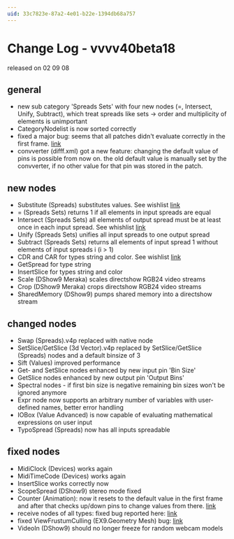 ```yaml
---
uid: 33c7823e-87a2-4e01-b22e-1394db68a757
---
```


# Change Log - vvvv40beta18
released on 02 09 08  

## general
* new sub category 'Spreads Sets' with four new nodes (=, Intersect, Unify, Subtract), which treat spreads like sets -> order and multiplicity of elements is unimportant  
* CategoryNodelist is now sorted correctly  
* fixed a major bug: seems that all patches didn't evaluate correctly in the first frame. <a href="http://vvvv.org/tiki-view_forum_thread.php?comments_parentId=21063&topics_threshold=0&topics_offset=7&topics_sort_mode=lastPost_desc&topics_find=&forumId=4" class="extURL" target="_blank">link</a>  
* convverter (difff.xml) got a new feature: changing the default value of pins is possible from now on. the old default value is manually set by the convverter, if no other value for that pin was stored in the patch.  

## new nodes
* Substitute (Spreads) substitutes values. See wishlist <a href="http://www.vvvv.org/tiki-view_forum_thread.php?comments_parentId=19947&topics_threshold=0&topics_offset=14&topics_sort_mode=lastPost_desc&topics_find=&forumId=12" class="extURL" target="_blank">link</a>  
* = (Spreads Sets) returns 1 if all elements in input spreads are equal  
* Intersect (Spreads Sets) all elements of output spread must be at least once in each input spread. See whishlist <a href="http://www.vvvv.org/tiki-view_forum_thread.php?comments_parentId=10049&topics_threshold=0&topics_offset=142&topics_sort_mode=lastPost_desc&topics_find=&forumId=12" class="extURL" target="_blank">link</a>  
* Unify (Spreads Sets) unifies all input spreads to one output spread  
* Subtract (Spreads Sets) returns all elements of input spread 1 without elements of input spreads i (i > 1)  
* CDR and CAR for types string and color. See wishlist <a href="http://www.vvvv.org/tiki-view_forum_thread.php?comments_parentId=14566&topics_threshold=0&topics_offset=78&topics_sort_mode=lastPost_desc&topics_find=&forumId=12" class="extURL" target="_blank">link</a>  
* GetSpread for type string  
* InsertSlice for types string and color  
* Scale (DShow9 Meraka) scales directshow RGB24 video streams  
* Crop (DShow9 Meraka) crops directshow RGB24 video streams  
* SharedMemory (DShow9) pumps shared memory into a directshow stream  

## changed nodes
* Swap (Spreads).v4p replaced with native node  
* SetSlice/GetSlice (3d Vector).v4p replaced by SetSlice/GetSlice (Spreads) nodes and a default binsize of 3  
* Sift (Values) improved performance  
* Get- and SetSlice nodes enhanced by new input pin 'Bin Size'  
* GetSlice nodes enhanced by new output pin 'Output Bins'  
* Spectral nodes - if first bin size is negative remaining bin sizes won't be ignored anymore  
* Expr node now supports an arbitrary number of variables with user-defined names, better error handling  
* IOBox (Value Advanced) is now capable of evaluating mathematical expressions on user input  
* TypoSpread (Spreads) now has all inputs spreadable  

## fixed nodes
* MidiClock (Devices) works again  
* MidiTimeCode (Devices) works again  
* InsertSlice works correctly now  
* ScopeSpread (DShow9) stereo mode fixed  
* Counter (Animation): now it resets to the default value in the first frame and after that checks up/down pins to change values from there. <a href="http://vvvv.org/tiki-view_forum_thread.php?comments_parentId=21063&topics_threshold=0&topics_offset=7&topics_sort_mode=lastPost_desc&topics_find=&forumId=4" class="extURL" target="_blank">link</a>  
* receive nodes of all types: fixed bug reported here: <a href="http://www.vvvv.org/tiki-view_forum_thread.php?forumId=4&comments_parentId=21184#threadId21203" class="extURL" target="_blank">link</a>  
* fixed ViewFrustumCulling (EX9.Geometry Mesh) bug: <a href="http://www.vvvv.org/tiki-view_forum_thread.php?comments_parentId=21166&topics_threshold=0&topics_offset=0&topics_sort_mode=lastPost_desc&topics_find=&forumId=4" class="extURL" target="_blank">link</a>  
* VideoIn (DShow9) should no longer freeze for random webcam models